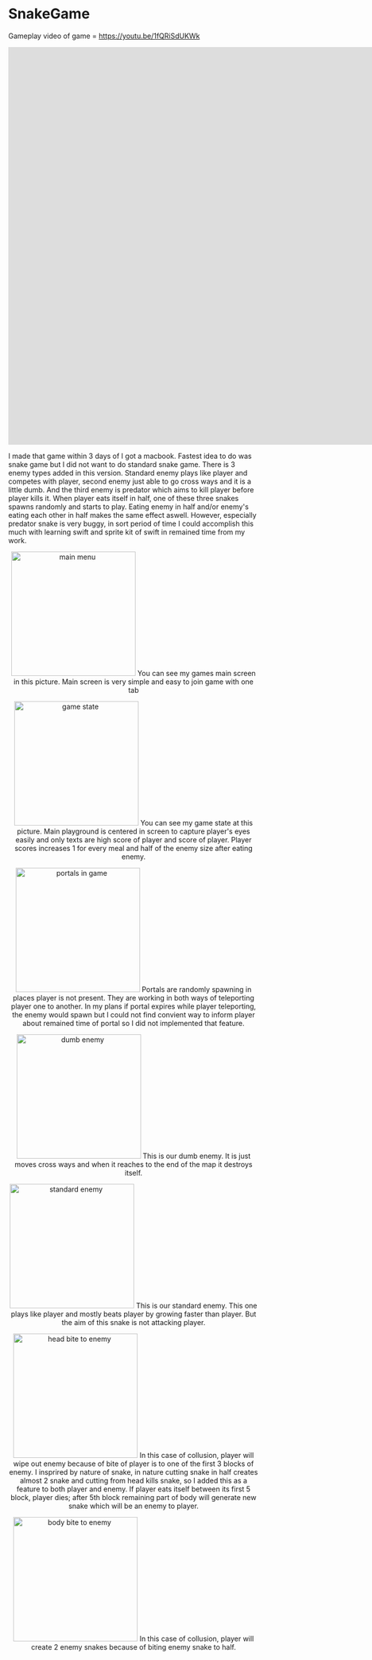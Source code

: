 # SnakeGame

Gameplay video of game = https://youtu.be/1fQRiSdUKWk
<iframe width="1903" height="800" src="https://www.youtube.com/embed/1fQRiSdUKWk" frameborder="0" allow="accelerometer; autoplay; encrypted-media; gyroscope; picture-in-picture" allowfullscreen></iframe>

I made that game within 3 days of I got a macbook. Fastest idea to do was snake game but I did not want to do standard snake game. There is 3 enemy types added in this version. Standard enemy plays like player and competes with player, second enemy just able to go cross ways and it is a little dumb. And the third enemy is predator which aims to kill player before player kills it. When player eats itself in half, one of these three snakes spawns randomly and starts to play. Eating enemy in half and/or enemy's eating each other in half makes the same effect aswell. However, especially predator snake is very buggy, in sort period of time I could accomplish this much with learning swift and sprite kit of swift in remained time from my work.

<p align="center">
  <img src="https://raw.githubusercontent.com/furkan-celik/SnakeGame/master/photos/vlcsnap-2019-02-21-18h06m17s769.png" width="250" title="main menu">
  <a>You can see my games main screen in this picture. Main screen is very simple and easy to join game with one tab</a>
</p>

<p align="center">
  <img src="https://raw.githubusercontent.com/furkan-celik/SnakeGame/master/photos/vlcsnap-2019-02-21-18h06m37s046.png" width="250" title="game state">
  <a>
You can see my game state at this picture. Main playground is centered in screen to capture player's eyes easily and only texts are high score of player and score of player. Player scores increases 1 for every meal and half of the enemy size after eating enemy.
  </a>
</p>

<p align="center">
  <img src="https://raw.githubusercontent.com/furkan-celik/SnakeGame/master/photos/vlcsnap-2019-02-21-18h06m47s488.png" width="250" title="portals in game">
  <a>
Portals are randomly spawning in places player is not present. They are working in both ways of teleporting player one to another. In my plans if portal expires while player teleporting, the enemy would spawn but I could not find convient way to inform player about remained time of portal so I did not implemented that feature.
  </a>
</p>

<p align="center">
  <img src="https://raw.githubusercontent.com/furkan-celik/SnakeGame/master/photos/vlcsnap-2019-02-21-18h07m02s788.png" width="250" title="dumb enemy">
  <a>
This is our dumb enemy. It is just moves cross ways and when it reaches to the end of the map it destroys itself.
  </a>
</p>

<p align="center">
  <img src="https://raw.githubusercontent.com/furkan-celik/SnakeGame/master/photos/vlcsnap-2019-02-21-18h07m42s351.png" width="250" title="standard enemy">
  <a>
This is our standard enemy. This one plays like player and mostly beats player by growing faster than player. But the aim of this snake is not attacking player.
  </a>
</p>

<p align="center">
  <img src="https://raw.githubusercontent.com/furkan-celik/SnakeGame/master/photos/vlcsnap-2019-02-21-18h07m51s607.png" width="250" title="head bite to enemy">
  <a>
In this case of collusion, player will wipe out enemy because of bite of player is to one of the first 3 blocks of enemy. I insprired by nature of snake, in nature cutting snake in half creates almost 2 snake and cutting from head kills snake, so I added this as a feature to both player and enemy. If player eats itself between its first 5 block, player dies; after 5th block remaining part of body will generate new snake which will be an enemy to player.
  </a>
</p>

<p align="center">
  <img src="https://raw.githubusercontent.com/furkan-celik/SnakeGame/master/photos/vlcsnap-2019-02-21-18h08m25s896.png" width="250" title="body bite to enemy">
  <a>
In this case of collusion, player will create 2 enemy snakes because of biting enemy snake to half.
  </a>
</p>
